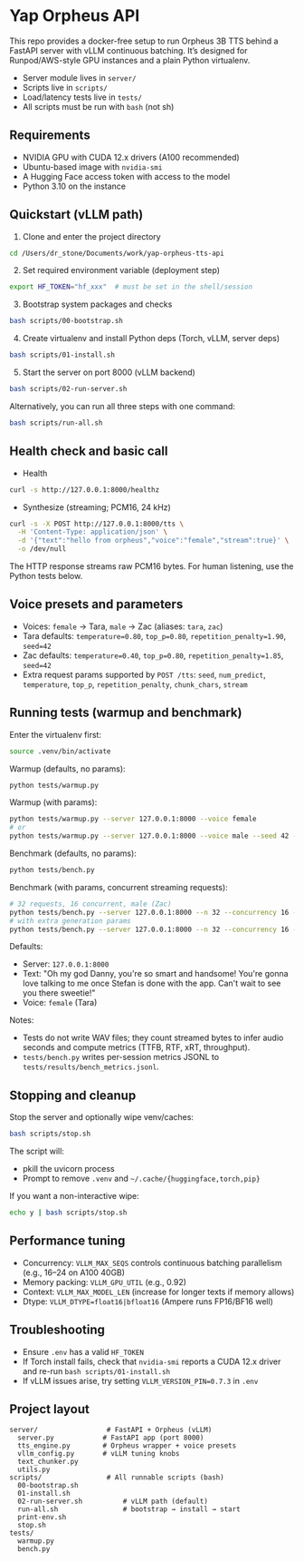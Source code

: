 # Yap Orpheus API

This repo provides a docker-free setup to run Orpheus 3B TTS behind a FastAPI server with vLLM continuous batching. It’s designed for Runpod/AWS-style GPU instances and a plain Python virtualenv.

- Server module lives in `server/`
- Scripts live in `scripts/`
- Load/latency tests live in `tests/`
- All scripts must be run with `bash` (not sh)

## Requirements

- NVIDIA GPU with CUDA 12.x drivers (A100 recommended)
- Ubuntu-based image with `nvidia-smi`
- A Hugging Face access token with access to the model
- Python 3.10 on the instance

## Quickstart (vLLM path)

1) Clone and enter the project directory
```bash
cd /Users/dr_stone/Documents/work/yap-orpheus-tts-api
```

2) Set required environment variable (deployment step)
```bash
export HF_TOKEN="hf_xxx"  # must be set in the shell/session
```

3) Bootstrap system packages and checks
```bash
bash scripts/00-bootstrap.sh
```

4) Create virtualenv and install Python deps (Torch, vLLM, server deps)
```bash
bash scripts/01-install.sh
```

5) Start the server on port 8000 (vLLM backend)
```bash
bash scripts/02-run-server.sh
```

Alternatively, you can run all three steps with one command:
```bash
bash scripts/run-all.sh
```

## Health check and basic call

- Health
```bash
curl -s http://127.0.0.1:8000/healthz
```

- Synthesize (streaming; PCM16, 24 kHz)
```bash
curl -s -X POST http://127.0.0.1:8000/tts \
  -H 'Content-Type: application/json' \
  -d '{"text":"hello from orpheus","voice":"female","stream":true}' \
  -o /dev/null
```

The HTTP response streams raw PCM16 bytes. For human listening, use the Python tests below.

## Voice presets and parameters

- Voices: `female` → Tara, `male` → Zac (aliases: `tara`, `zac`)
- Tara defaults: `temperature=0.80`, `top_p=0.80`, `repetition_penalty=1.90`, `seed=42`
- Zac defaults:  `temperature=0.40`, `top_p=0.80`, `repetition_penalty=1.85`, `seed=42`
- Extra request params supported by `POST /tts`: `seed`, `num_predict`, `temperature`, `top_p`, `repetition_penalty`, `chunk_chars`, `stream`

## Running tests (warmup and benchmark)

Enter the virtualenv first:
```bash
source .venv/bin/activate
```

Warmup (defaults, no params):
```bash
python tests/warmup.py
```

Warmup (with params):
```bash
python tests/warmup.py --server 127.0.0.1:8000 --voice female
# or
python tests/warmup.py --server 127.0.0.1:8000 --voice male --seed 42 --num-predict 8192
```

Benchmark (defaults, no params):
```bash
python tests/bench.py
```

Benchmark (with params, concurrent streaming requests):
```bash
# 32 requests, 16 concurrent, male (Zac)
python tests/bench.py --server 127.0.0.1:8000 --n 32 --concurrency 16 --voice male
# with extra generation params
python tests/bench.py --server 127.0.0.1:8000 --n 32 --concurrency 16 --voice female --seed 123 --num-predict 4096
```

Defaults:
- Server: `127.0.0.1:8000`
- Text: "Oh my god Danny, you're so smart and handsome! You're gonna love talking to me once Stefan is done with the app. Can't wait to see you there sweetie!"
- Voice: `female` (Tara)

Notes:
- Tests do not write WAV files; they count streamed bytes to infer audio seconds and compute metrics (TTFB, RTF, xRT, throughput).
- `tests/bench.py` writes per-session metrics JSONL to `tests/results/bench_metrics.jsonl`.

## Stopping and cleanup

Stop the server and optionally wipe venv/caches:
```bash
bash scripts/stop.sh
```
The script will:
- pkill the uvicorn process
- Prompt to remove `.venv` and `~/.cache/{huggingface,torch,pip}`

If you want a non-interactive wipe:
```bash
echo y | bash scripts/stop.sh
```

## Performance tuning

- Concurrency: `VLLM_MAX_SEQS` controls continuous batching parallelism (e.g., 16–24 on A100 40GB)
- Memory packing: `VLLM_GPU_UTIL` (e.g., 0.92)
- Context: `VLLM_MAX_MODEL_LEN` (increase for longer texts if memory allows)
- Dtype: `VLLM_DTYPE=float16|bfloat16` (Ampere runs FP16/BF16 well)

## Troubleshooting

- Ensure `.env` has a valid `HF_TOKEN`
- If Torch install fails, check that `nvidia-smi` reports a CUDA 12.x driver and re-run `bash scripts/01-install.sh`
- If vLLM issues arise, try setting `VLLM_VERSION_PIN=0.7.3` in `.env`

## Project layout

```
server/                 # FastAPI + Orpheus (vLLM)
  server.py            # FastAPI app (port 8000)
  tts_engine.py        # Orpheus wrapper + voice presets
  vllm_config.py       # vLLM tuning knobs
  text_chunker.py
  utils.py
scripts/                # All runnable scripts (bash)
  00-bootstrap.sh
  01-install.sh
  02-run-server.sh          # vLLM path (default)
  run-all.sh                # bootstrap → install → start
  print-env.sh
  stop.sh
tests/
  warmup.py
  bench.py
```
